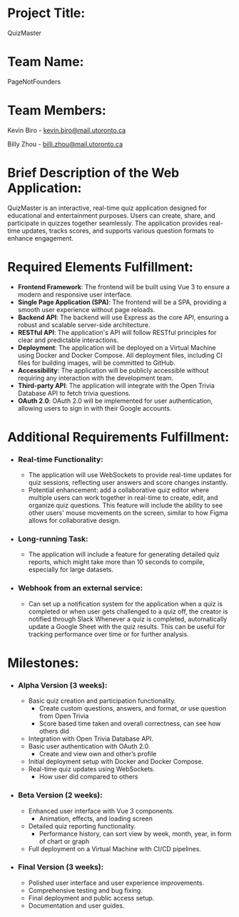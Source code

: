 # Project Title: 
QuizMaster

# Team Name: 
PageNotFounders

# Team Members:
Kevin Biro - kevin.biro@mail.utoronto.ca

Billy Zhou - billi.zhou@mail.utoronto.ca 

# Brief Description of the Web Application:	
QuizMaster is an interactive, real-time quiz application designed for educational and entertainment purposes. Users can create, share, and participate in quizzes together seamlessly. The application provides real-time updates, tracks scores, and supports various question formats to enhance engagement.

# Required Elements Fulfillment:
- **Frontend Framework**: The frontend will be built using Vue 3 to ensure a modern and responsive user interface.
- **Single Page Application (SPA)**: The frontend will be a SPA, providing a smooth user experience without page reloads.
- **Backend API**: The backend will use Express as the core API, ensuring a robust and scalable server-side architecture.
- **RESTful API**: The application's API will follow RESTful principles for clear and predictable interactions.
- **Deployment**: The application will be deployed on a Virtual Machine using Docker and Docker Compose. All deployment files, including CI files for building images, will be committed to GitHub.
- **Accessibility**: The application will be publicly accessible without requiring any interaction with the development team.
- **Third-party API**: The application will integrate with the Open Trivia Database API to fetch trivia questions.
- **OAuth 2.0**: OAuth 2.0 will be implemented for user authentication, allowing users to sign in with their Google accounts.

# Additional Requirements Fulfillment:
- ### Real-time Functionality:
  - The application will use WebSockets to provide real-time updates for quiz sessions, reflecting user answers and score changes instantly.
  - Potential enhancement: add a collaborative quiz editor where multiple users can work together in real-time to create, edit, and organize quiz questions. This feature will include the ability to see other users' mouse movements on the screen, similar to how Figma allows for collaborative design.
- ### Long-running Task:
  - The application will include a feature for generating detailed quiz reports, which might take more than 10 seconds to compile, especially for large datasets.
- ### Webhook from an external service: 
  - Can set up a notification system for the application when a quiz is completed or when user gets challenged to a quiz off, the creator is notified through Slack
Whenever a quiz is completed, automatically update a Google Sheet with the quiz results. This can be useful for tracking performance over time or for further analysis.

# Milestones:
- ### Alpha Version (3 weeks):
    - Basic quiz creation and participation functionality.
        - Create custom questions, answers, and format, or use question from Open Trivia
        - Score based time taken and overall correctness, can see how others did
    - Integration with Open Trivia Database API.
    - Basic user authentication with OAuth 2.0.
        - Create and view own and other’s profile
    - Initial deployment setup with Docker and Docker Compose.
    - Real-time quiz updates using WebSockets.
        - How user did compared to others
- ### Beta Version (2 weeks):
    - Enhanced user interface with Vue 3 components.
        - Animation, effects, and loading screen
    - Detailed quiz reporting functionality.
        - Performance history, can sort view by week, month, year, in form of chart or graph
    - Full deployment on a Virtual Machine with CI/CD pipelines.
- ### Final Version (3 weeks):
    - Polished user interface and user experience improvements.
    - Comprehensive testing and bug fixing.
    - Final deployment and public access setup.
    - Documentation and user guides.

